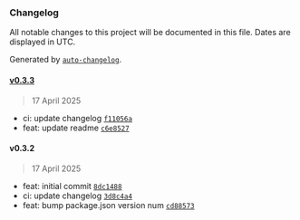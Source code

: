 ### Changelog

All notable changes to this project will be documented in this file. Dates are displayed in UTC.

Generated by [`auto-changelog`](https://github.com/CookPete/auto-changelog).

#### [v0.3.3](https://github.com/datr-tech/leith-config-api-router-options/compare/v0.3.2...v0.3.3)

> 17 April 2025

- ci: update changelog [`f11056a`](https://github.com/datr-tech/leith-config-api-router-options/commit/f11056ae51eb064ec321e0ded6e70169d98d4386)
- feat: update readme [`c6e8527`](https://github.com/datr-tech/leith-config-api-router-options/commit/c6e85271eca786f36dfbf9c8395d4fc37b01473d)

#### v0.3.2

> 17 April 2025

- feat: initial commit [`8dc1488`](https://github.com/datr-tech/leith-config-api-router-options/commit/8dc148858045b12aed606a12df813ca6b33041aa)
- ci: update changelog [`3d8c4a4`](https://github.com/datr-tech/leith-config-api-router-options/commit/3d8c4a4deaf65a65e9d887e33d472b6cd4fb82b9)
- feat: bump package.json version num [`cd88573`](https://github.com/datr-tech/leith-config-api-router-options/commit/cd8857364f5c06dab7d01ad91f52619b91bfffd7)
